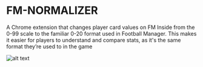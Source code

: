 # FM-NORMALIZER
A Chrome extension that changes player card values on FM Inside from the 0-99 scale to the familiar 0-20 format used in Football Manager. This makes it easier for players to understand and compare stats, as it's the same format they’re used to in the game

![alt text](https://lh3.googleusercontent.com/0Ga5JI5uFXa-ij9mRoavJ3VsJaFQ3Ug_aq8xtlht92oTimebli548rZUqOfgDzSkHNrmpmWHinpVWklE815BjMkor-M=s1280-w1280-h800)

